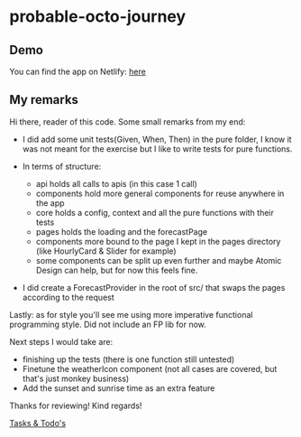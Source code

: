 # probable-octo-journey

## Demo

You can find the app on Netlify: [here](https://dashing-travesseiro-8bc057.netlify.app/)

## My remarks

Hi there, reader of this code.
Some small remarks from my end:

- I did add some unit tests(Given, When, Then) in the pure folder,
  I know it was not meant for the exercise but I like to write tests for pure functions.
- In terms of structure:

  - api holds all calls to apis (in this case 1 call)
  - components hold more general components for reuse anywhere in the app
  - core holds a config, context and all the pure functions with their tests
  - pages holds the loading and the forecastPage
  - components more bound to the page I kept in the pages directory (like HourlyCard & Slider for example)
  - some components can be split up even further and maybe Atomic Design can help, but for now this feels fine.

- I did create a ForecastProvider in the root of src/ that swaps the pages according to the request

Lastly: as for style you'll see me using more imperative functional programming style. Did not include an FP lib for now.

Next steps I would take are:

- finishing up the tests (there is one function still untested)
- Finetune the weatherIcon component (not all cases are covered, but that's just monkey business)
- Add the sunset and sunrise time as an extra feature

Thanks for reviewing! Kind regards!

[Tasks & Todo's](./TASKS.md)
